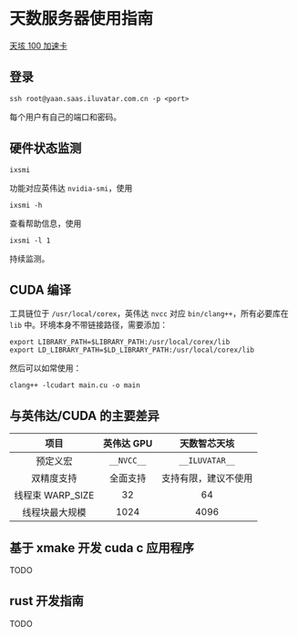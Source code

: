 ﻿# 天数服务器使用指南

[天垓 100 加速卡](https://www.iluvatar.com/productDetails?fullCode=cpjs-yj-xlxl-tg100)

## 登录

```shell
ssh root@yaan.saas.iluvatar.com.cn -p <port>
```

每个用户有自己的端口和密码。

## 硬件状态监测

```shell
ixsmi
```

功能对应英伟达 `nvidia-smi`，使用

```shell
ixsmi -h
```

查看帮助信息，使用

```shell
ixsmi -l 1
```

持续监测。

## CUDA 编译

工具链位于 `/usr/local/corex`，英伟达 `nvcc` 对应 `bin/clang++`，所有必要库在 `lib` 中。环境本身不带链接路径，需要添加：

```shell
export LIBRARY_PATH=$LIBRARY_PATH:/usr/local/corex/lib
export LD_LIBRARY_PATH=$LD_LIBRARY_PATH:/usr/local/corex/lib
```

然后可以如常使用：

```shell
clang++ -lcudart main.cu -o main
```

## 与英伟达/CUDA 的主要差异

| 项目            | 英伟达 GPU   | 天数智芯天垓
|:---------------:|:----------:|:-:
| 预定义宏         | `__NVCC__` | `__ILUVATAR__`
| 双精度支持       | 全面支持     | 支持有限，建议不使用
| 线程束 WARP_SIZE | 32         | 64
| 线程块最大规模    | 1024       | 4096

## 基于 xmake 开发 cuda c 应用程序

TODO

## rust 开发指南

TODO
